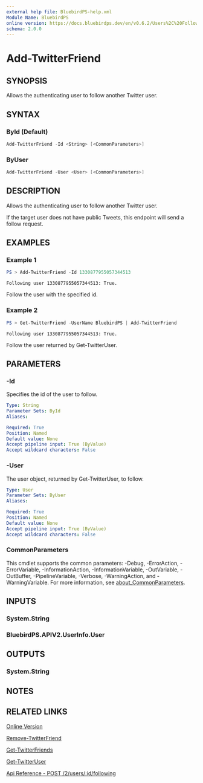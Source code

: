 ```yaml
---
external help file: BluebirdPS-help.xml
Module Name: BluebirdPS
online version: https://docs.bluebirdps.dev/en/v0.6.2/Users%2C%20Followers%2C%20Friends%2C%20and%20Blocks/Add-TwitterFriend
schema: 2.0.0
---
```


# Add-TwitterFriend

## SYNOPSIS

Allows the authenticating user to follow another Twitter user.

## SYNTAX

### ById (Default)

```powershell
Add-TwitterFriend -Id <String> [<CommonParameters>]
```

### ByUser

```powershell
Add-TwitterFriend -User <User> [<CommonParameters>]
```

## DESCRIPTION

Allows the authenticating user to follow another Twitter user.

If the target user does not have public Tweets, this endpoint will send a follow request.

## EXAMPLES

### Example 1

```powershell
PS > Add-TwitterFriend -Id 1330877955057344513
```

```text
Following user 1330877955057344513: True.
```

Follow the user with the specified id.

### Example 2

```powershell
PS > Get-TwitterFriend -UserName BluebirdPS | Add-TwitterFriend
```

```text
Following user 1330877955057344513: True.
```

Follow the user returned by Get-TwitterUser.

## PARAMETERS

### -Id

Specifies the id of the user to follow.

```yaml
Type: String
Parameter Sets: ById
Aliases:

Required: True
Position: Named
Default value: None
Accept pipeline input: True (ByValue)
Accept wildcard characters: False
```

### -User

The user object, returned by Get-TwitterUser, to follow.

```yaml
Type: User
Parameter Sets: ByUser
Aliases:

Required: True
Position: Named
Default value: None
Accept pipeline input: True (ByValue)
Accept wildcard characters: False
```

### CommonParameters

This cmdlet supports the common parameters: -Debug, -ErrorAction, -ErrorVariable, -InformationAction, -InformationVariable, -OutVariable, -OutBuffer, -PipelineVariable, -Verbose, -WarningAction, and -WarningVariable. For more information, see [about_CommonParameters](http://go.microsoft.com/fwlink/?LinkID=113216).

## INPUTS

### System.String

### BluebirdPS.APIV2.UserInfo.User

## OUTPUTS

### System.String

## NOTES

## RELATED LINKS

[Online Version](https://docs.bluebirdps.dev/en/v0.6.2/Users%2C%20Followers%2C%20Friends%2C%20and%20Blocks/Add-TwitterFriend)

[Remove-TwitterFriend](https://docs.bluebirdps.dev/en/v0.6.2/Users%2C%20Followers%2C%20Friends%2C%20and%20Blocks/Remove-TwitterFriend)

[Get-TwitterFriends](https://docs.bluebirdps.dev/en/v0.6.2/Users%2C%20Followers%2C%20Friends%2C%20and%20Blocks/Get-TwitterFriends)

[Get-TwitterUser](https://docs.bluebirdps.dev/en/v0.6.2/Users%2C%20Followers%2C%20Friends%2C%20and%20Blocks/Get-TwitterUser)

[Api Reference - POST /2/users/:id/following](https://developer.twitter.com/en/docs/twitter-api/users/follows/api-reference/post-users-source_user_id-following)
